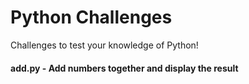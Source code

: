 # Python Challenges

Challenges to test your knowledge of Python!

#### add.py - Add numbers together and display the result
